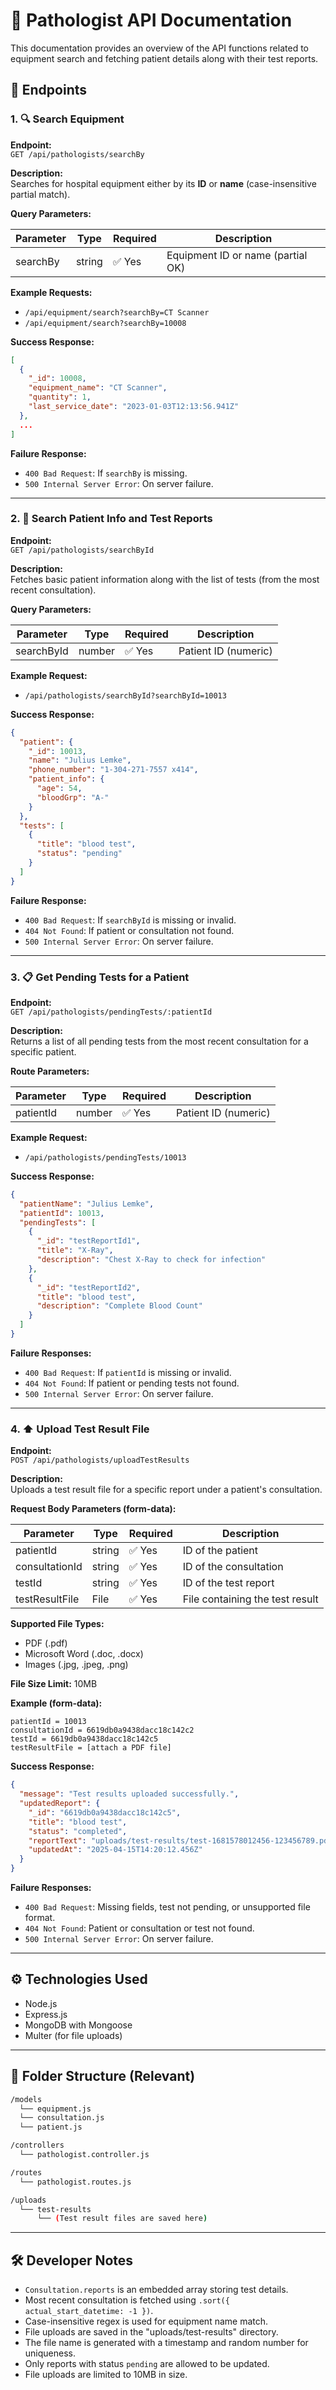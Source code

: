 # 📘 Pathologist API Documentation

This documentation provides an overview of the API functions related to equipment search and fetching patient details along with their test reports.

## 📁 Endpoints

### 1. 🔍 Search Equipment

**Endpoint:**  
`GET /api/pathologists/searchBy`

**Description:**  
Searches for hospital equipment either by its **ID** or **name** (case-insensitive partial match).

**Query Parameters:**

| Parameter | Type   | Required | Description                       |
| --------- | ------ | -------- | --------------------------------- |
| searchBy  | string | ✅ Yes   | Equipment ID or name (partial OK) |

**Example Requests:**

- `/api/equipment/search?searchBy=CT Scanner`
- `/api/equipment/search?searchBy=10008`

**Success Response:**

```json
[
  {
    "_id": 10008,
    "equipment_name": "CT Scanner",
    "quantity": 1,
    "last_service_date": "2023-01-03T12:13:56.941Z"
  },
  ...
]
```

**Failure Response:**

- `400 Bad Request`: If `searchBy` is missing.
- `500 Internal Server Error`: On server failure.

---

### 2. 🧪 Search Patient Info and Test Reports

**Endpoint:**  
`GET /api/pathologists/searchById`

**Description:**  
Fetches basic patient information along with the list of tests (from the most recent consultation).

**Query Parameters:**

| Parameter  | Type   | Required | Description          |
| ---------- | ------ | -------- | -------------------- |
| searchById | number | ✅ Yes   | Patient ID (numeric) |

**Example Request:**

- `/api/pathologists/searchById?searchById=10013`

**Success Response:**

```json
{
  "patient": {
    "_id": 10013,
    "name": "Julius Lemke",
    "phone_number": "1-304-271-7557 x414",
    "patient_info": {
      "age": 54,
      "bloodGrp": "A-"
    }
  },
  "tests": [
    {
      "title": "blood test",
      "status": "pending"
    }
  ]
}
```

**Failure Response:**

- `400 Bad Request`: If `searchById` is missing or invalid.
- `404 Not Found`: If patient or consultation not found.
- `500 Internal Server Error`: On server failure.

---

### 3. 📋 Get Pending Tests for a Patient

**Endpoint:**  
`GET /api/pathologists/pendingTests/:patientId`

**Description:**  
Returns a list of all pending tests from the most recent consultation for a specific patient.

**Route Parameters:**

| Parameter  | Type   | Required | Description          |
| ---------- | ------ | -------- | -------------------- |
| patientId  | number | ✅ Yes   | Patient ID (numeric) |

**Example Request:**
- `/api/pathologists/pendingTests/10013`

**Success Response:**
```json
{
  "patientName": "Julius Lemke",
  "patientId": 10013,
  "pendingTests": [
    {
      "_id": "testReportId1",
      "title": "X-Ray",
      "description": "Chest X-Ray to check for infection"
    },
    {
      "_id": "testReportId2",
      "title": "blood test",
      "description": "Complete Blood Count"
    }
  ]
}
```

**Failure Responses:**
- `400 Bad Request`: If `patientId` is missing or invalid.
- `404 Not Found`: If patient or pending tests not found.
- `500 Internal Server Error`: On server failure.

---

### 4. ⬆️ Upload Test Result File

**Endpoint:**  
`POST /api/pathologists/uploadTestResults`

**Description:**  
Uploads a test result file for a specific report under a patient's consultation.

**Request Body Parameters (form-data):**

| Parameter       | Type   | Required | Description                         |
| --------------- | ------ | -------- | ----------------------------------- |
| patientId       | string | ✅ Yes   | ID of the patient                   |
| consultationId  | string | ✅ Yes   | ID of the consultation              |
| testId          | string | ✅ Yes   | ID of the test report               |
| testResultFile  | File   | ✅ Yes   | File containing the test result     |

**Supported File Types:**
- PDF (.pdf)
- Microsoft Word (.doc, .docx)
- Images (.jpg, .jpeg, .png)

**File Size Limit:** 10MB

**Example (form-data):**
```
patientId = 10013  
consultationId = 6619db0a9438dacc18c142c2  
testId = 6619db0a9438dacc18c142c5  
testResultFile = [attach a PDF file]
```

**Success Response:**
```json
{
  "message": "Test results uploaded successfully.",
  "updatedReport": {
    "_id": "6619db0a9438dacc18c142c5",
    "title": "blood test",
    "status": "completed",
    "reportText": "uploads/test-results/test-1681578012456-123456789.pdf",
    "updatedAt": "2025-04-15T14:20:12.456Z"
  }
}
```

**Failure Responses:**
- `400 Bad Request`: Missing fields, test not pending, or unsupported file format.
- `404 Not Found`: Patient or consultation or test not found.
- `500 Internal Server Error`: On server failure.

---

## ⚙️ Technologies Used

- Node.js
- Express.js
- MongoDB with Mongoose
- Multer (for file uploads)

---

## 📁 Folder Structure (Relevant)
```bash
/models
  └── equipment.js
  └── consultation.js
  └── patient.js

/controllers
  └── pathologist.controller.js

/routes
  └── pathologist.routes.js

/uploads
  └── test-results
      └── (Test result files are saved here)
```

---

## 🛠️ Developer Notes

- `Consultation.reports` is an embedded array storing test details.
- Most recent consultation is fetched using `.sort({ actual_start_datetime: -1 })`.
- Case-insensitive regex is used for equipment name match.
- File uploads are saved in the "uploads/test-results" directory.
- The file name is generated with a timestamp and random number for uniqueness.
- Only reports with status `pending` are allowed to be updated.
- File uploads are limited to 10MB in size.
